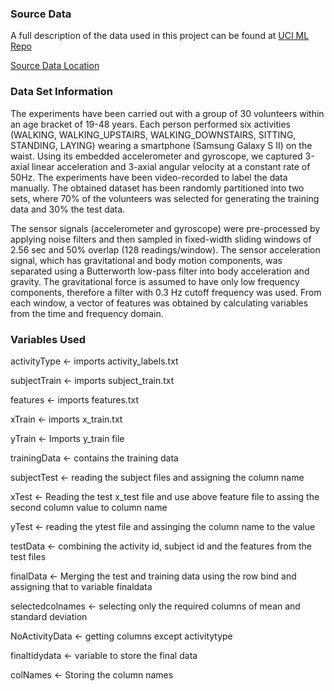 

### Source Data
A full description of the data used in this project can be found at [UCI ML Repo](http://archive.ics.uci.edu/ml/datasets/Human+Activity+Recognition+Using+Smartphones)

[Source Data Location](https://d396qusza40orc.cloudfront.net/getdata%2Fprojectfiles%2FUCI%20HAR%20Dataset.zip)


### Data Set Information
The experiments have been carried out with a group of 30 volunteers within an age bracket of 19-48 years. 
Each person performed six activities (WALKING, WALKING_UPSTAIRS, WALKING_DOWNSTAIRS, SITTING, STANDING, LAYING) wearing a smartphone (Samsung Galaxy S II) on the waist. 
Using its embedded accelerometer and gyroscope, we captured 3-axial linear acceleration and 3-axial angular velocity at a constant rate of 50Hz. 
The experiments have been video-recorded to label the data manually. The obtained dataset has been randomly partitioned into two sets, where 70% of the volunteers was selected for generating the training data and 30% the test data. 

The sensor signals (accelerometer and gyroscope) were pre-processed by applying noise filters and then sampled in fixed-width sliding windows of 2.56 sec and 50% overlap (128 readings/window). The sensor acceleration signal, which has gravitational and body motion components, was separated using a Butterworth low-pass filter into body acceleration and gravity. The gravitational force is assumed to have only low frequency components, therefore a filter with 0.3 Hz cutoff frequency was used. From each window, a vector of features was obtained by calculating variables from the time and frequency domain.


### Variables Used

activityType <- imports activity_labels.txt

subjectTrain <- imports subject_train.txt  

features <- imports features.txt

xTrain <- imports x_train.txt

yTrain <- Imports y_train file

trainingData <- contains the training data

subjectTest <- reading the subject files and assigning the column name

xTest <- Reading the test x_test file and use above feature file to assing the second column value to column name

yTest <- reading the ytest file and assinging the column name to the value

testData <- combining the activity id, subject id and the features from the test files

finalData <- Merging the test and training data using the row bind and assigning that to variable finaldata

selectedcolnames <- selecting only the required columns of mean and standard deviation

NoActivityData <- getting columns except activitytype

finaltidydata <- variable to store the final data

colNames <- Storing the column names
